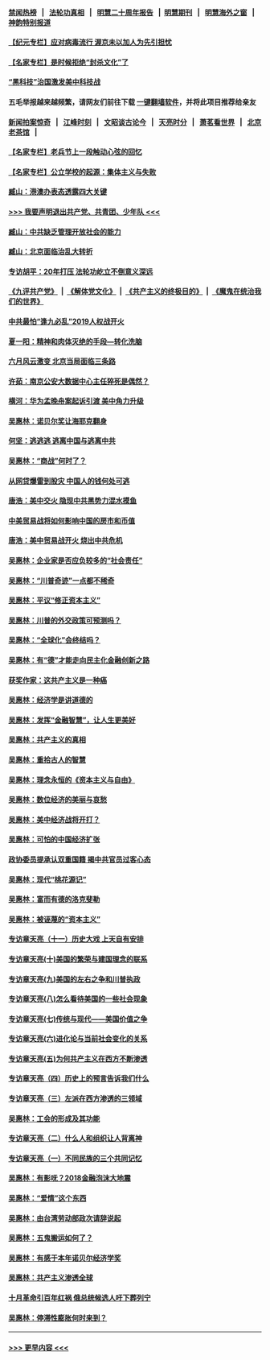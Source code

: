 #### [禁闻热榜](热点新闻.md?=0)  &nbsp;&nbsp;|&nbsp;&nbsp; [法轮功真相](https://github.com/gfw-breaker/truth/blob/master/README.md?=0) &nbsp;&nbsp;|&nbsp;&nbsp; [明慧二十周年报告](https://github.com/gfw-breaker/mh-reports/blob/master/README.md?=0) &nbsp;&nbsp;|&nbsp;&nbsp;[明慧期刊](https://github.com/gfw-breaker/mh-qikan) &nbsp;&nbsp;|&nbsp;&nbsp; [明慧海外之窗](https://github.com/gfw-breaker/mh-news/blob/master/README.md?=0) &nbsp;&nbsp;|&nbsp;&nbsp; [神韵特别报道](https://github.com/gfw-breaker/mh-news/blob/master/shenyun.md?=0)
#### [【纪元专栏】应对病毒流行 渥京未以加人为先引担忧](../pages/nsc423/n11875714.md?t=03052331) 
#### [【名家专栏】是时候拒绝“封杀文化”了](../pages/nsc423/n11814093.md?t=03052331) 
#### [“黑科技”治国激发美中科技战](../pages/nsc423/n11638056.md?t=03052331) 
#### 五毛举报越来越频繁，请网友们前往下载 [一键翻墙软件](https://github.com/gfw-breaker/ssr-accounts)，并将此项目推荐给亲友
#### [新闻拍案惊奇](https://github.com/gfw-breaker/banned-news/blob/master/pages/link4.md) &nbsp;&nbsp;|&nbsp;&nbsp; [江峰时刻](https://github.com/gfw-breaker/banned-news/blob/master/pages/link4.md) &nbsp;&nbsp;|&nbsp;&nbsp; [文昭谈古论今](https://github.com/gfw-breaker/banned-news/blob/master/pages/link4.md) &nbsp;&nbsp;|&nbsp;&nbsp; [天亮时分](https://github.com/gfw-breaker/banned-news/blob/master/pages/link4.md) &nbsp;&nbsp;|&nbsp;&nbsp; [萧茗看世界](https://github.com/gfw-breaker/banned-news/blob/master/pages/link4.md) &nbsp;&nbsp;|&nbsp;&nbsp; [北京老茶馆](https://github.com/gfw-breaker/banned-news/blob/master/pages/link4.md) &nbsp;&nbsp;|&nbsp;&nbsp; 
#### [【名家专栏】老兵节上一段触动心弦的回忆](../pages/nsc423/n11646016.md?t=03052331) 
#### [【名家专栏】公立学校的起源：集体主义与失败](../pages/nsc423/n11601833.md?t=03052331) 
#### [臧山：港澳办表态透露四大关键](../pages/nsc423/n11421628.md?t=03052331) 
#### [>>> 我要声明退出共产党、共青团、少年队 <<<](https://github.com/begood0513/goodnews/blob/master/quit/letter.md) 
#### [臧山：中共缺乏管理开放社会的能力](../pages/nsc423/n11407457.md?t=03052331) 
#### [臧山：北京面临治乱大转折](../pages/nsc423/n11406895.md?t=03052331) 
#### [专访胡平：20年打压 法轮功屹立不倒意义深远](../pages/nsc423/n11398800.md?t=03052331) 
#### [《九评共产党》](https://github.com/begood0513/9ping.md/blob/master/README.md) &nbsp;|&nbsp; [《解体党文化》](../../../../jtdwh.md/blob/master/README.md)  &nbsp;|&nbsp; [《共产主义的终极目的》](../../../../gczydzjmd.md/blob/master/README.md) &nbsp;|&nbsp; [《魔鬼在统治我们的世界》](../../../../mgztzwmdsj.md/blob/master/README.md) 
#### [中共最怕“逢九必乱”2019人权战开火](../pages/nsc423/n11385248.md?t=03052331) 
#### [夏一阳：精神和肉体灭绝的手段—转化洗脑](../pages/nsc423/n11368250.md?t=03052331) 
#### [六月风云激变 北京当局面临三条路](../pages/nsc423/n11313668.md?t=03052331) 
#### [许茹：南京公安大数据中心主任猝死是偶然？](../pages/nsc423/n11064744.md?t=03052331) 
#### [横河：华为孟晚舟案起诉引渡 美中角力升级](../pages/nsc423/n11027230.md?t=03052331) 
#### [吴惠林：诺贝尔奖让海耶克翻身](../pages/nsc423/n10890049.md?t=03052331) 
#### [何坚：逃逃逃 逃离中国与逃离中共](../pages/nsc423/n10592891.md?t=03052331) 
#### [吴惠林：“商战”何时了？](../pages/nsc423/n10573558.md?t=03052331) 
#### [从网贷爆雷到股灾 中国人的钱何处可逃](../pages/nsc423/n10572800.md?t=03052331) 
#### [唐浩：美中交火 隐现中共黑势力混水摸鱼](../pages/nsc423/n10544040.md?t=03052331) 
#### [中美贸易战将如何影响中国的房市和币值](../pages/nsc423/n10543697.md?t=03052331) 
#### [唐浩：美中贸易战开火 烧出中共危机](../pages/nsc423/n10540126.md?t=03052331) 
#### [吴惠林：企业家是否应负较多的“社会责任”](../pages/nsc423/n10535022.md?t=03052331) 
#### [吴惠林：“川普奇迹”一点都不稀奇](../pages/nsc423/n10512808.md?t=03052331) 
#### [吴惠林：平议“修正资本主义”](../pages/nsc423/n10495724.md?t=03052331) 
#### [吴惠林：川普的外交政策可预测吗？](../pages/nsc423/n10462387.md?t=03052331) 
#### [吴惠林：“全球化”会终结吗？](../pages/nsc423/n10452838.md?t=03052331) 
#### [吴惠林：有“德”才能走向民主化金融创新之路](../pages/nsc423/n10432292.md?t=03052331) 
#### [获奖作家：这共产主义是一种癌](../pages/nsc423/n10431541.md?t=03052331) 
#### [吴惠林：经济学是讲道德的](../pages/nsc423/n10398014.md?t=03052331) 
#### [吴惠林：发挥“金融智慧”，让人生更美好](../pages/nsc423/n10375019.md?t=03052331) 
#### [吴惠林：共产主义的真相](../pages/nsc423/n10351394.md?t=03052331) 
#### [吴惠林：重拾古人的智慧](../pages/nsc423/n10337691.md?t=03052331) 
#### [吴惠林：理念永恒的《资本主义与自由》](../pages/nsc423/n10316274.md?t=03052331) 
#### [吴惠林：数位经济的美丽与哀愁](../pages/nsc423/n10292946.md?t=03052331) 
#### [吴惠林：美中经济战将开打？](../pages/nsc423/n10258825.md?t=03052331) 
#### [吴惠林：可怕的中国经济扩张](../pages/nsc423/n10219147.md?t=03052331) 
#### [政协委员提承认双重国籍 揭中共官员过客心态](../pages/nsc423/n10208809.md?t=03052331) 
#### [吴惠林：现代“桃花源记”](../pages/nsc423/n10185234.md?t=03052331) 
#### [吴惠林：富而有德的洛克斐勒](../pages/nsc423/n10142264.md?t=03052331) 
#### [吴惠林：被诬蔑的“资本主义”](../pages/nsc423/n10124816.md?t=03052331) 
#### [专访章天亮（十一）历史大戏 上天自有安排](../pages/nsc423/n10094905.md?t=03052331) 
#### [专访章天亮(十)美国的繁荣与建国理念的联系](../pages/nsc423/n10094899.md?t=03052331) 
#### [专访章天亮(九)美国的左右之争和川普执政](../pages/nsc423/n10094889.md?t=03052331) 
#### [专访章天亮(八)怎么看待美国的一些社会现象](../pages/nsc423/n10094857.md?t=03052331) 
#### [专访章天亮(七)传统与现代——美国价值之争](../pages/nsc423/n10093140.md?t=03052331) 
#### [专访章天亮(六)进化论与当前社会变化的关系](../pages/nsc423/n10092036.md?t=03052331) 
#### [专访章天亮(五)为何共产主义在西方不断渗透](../pages/nsc423/n10083620.md?t=03052331) 
#### [专访章天亮（四）历史上的预言告诉我们什么](../pages/nsc423/n10083606.md?t=03052331) 
#### [专访章天亮（三）左派在西方渗透的三领域](../pages/nsc423/n10081115.md?t=03052331) 
#### [吴惠林：工会的形成及其功能](../pages/nsc423/n10080633.md?t=03052331) 
#### [专访章天亮（二）什么人和组织让人背离神](../pages/nsc423/n10076637.md?t=03052331) 
#### [专访章天亮（一）不同民族的三个共同记忆](../pages/nsc423/n10074188.md?t=03052331) 
#### [吴惠林：有影呒？2018金融泡沫大地震](../pages/nsc423/n10040534.md?t=03052331) 
#### [吴惠林：“爱情”这个东西](../pages/nsc423/n10019423.md?t=03052331) 
#### [吴惠林：由台湾劳动部政次请辞说起](../pages/nsc423/n9979679.md?t=03052331) 
#### [吴惠林：五鬼搬运如何了？](../pages/nsc423/n9925338.md?t=03052331) 
#### [吴惠林：有感于本年诺贝尔经济学奖](../pages/nsc423/n9871883.md?t=03052331) 
#### [吴惠林：共产主义渗透全球](../pages/nsc423/n9812748.md?t=03052331) 
#### [十月革命引百年红祸 俄总统候选人吁下葬列宁](../pages/nsc423/n9810182.md?t=03052331) 
#### [吴惠林：停滞性膨胀何时来到？](../pages/nsc423/n9764136.md?t=03052331) 

----
#### [ >>> 更早内容 <<< ](../indexes/nsc423-earlier.md)
